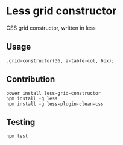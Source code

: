 # Less grid constructor
CSS grid constructor, written in less

## Usage
```less
.grid-constructor(36, a-table-col, 6px);
```

## Contribution
```
bower install less-grid-constructor
npm install -g less
npm install -g less-plugin-clean-css
```

## Testing
```
npm test
```
